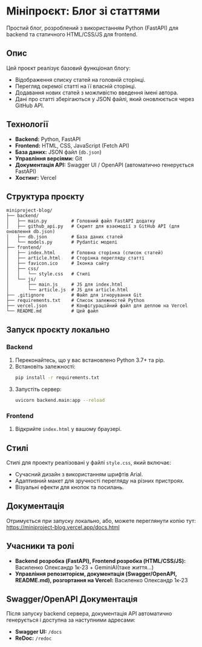 # Мініпроєкт: Блог зі статтями

Простий блог, розроблений з використанням Python (FastAPI) для backend та статичного HTML/CSS/JS для frontend.

## Опис

Цей проєкт реалізує базовий функціонал блогу:
* Відображення списку статей на головній сторінці.
* Перегляд окремої статті на її власній сторінці.
* Додавання нових статей з можливістю введення імені автора.
* Дані про статті зберігаються у JSON файлі, який оновлюється через GitHub API.

## Технології

* **Backend:** Python, FastAPI
* **Frontend:** HTML, CSS, JavaScript (Fetch API)
* **База даних:** JSON файл (`db.json`)
* **Управління версіями:** Git
* **Документація API:** Swagger UI / OpenAPI (автоматично генерується FastAPI)
* **Хостинг:** Vercel

## Структура проєкту

```
miniproject-blog/
├── backend/
│   ├── main.py         # Головний файл FastAPI додатку
│   ├── github_api.py   # Скрипт для взаємодії з GitHub API (для оновлення db.json)
│   ├── db.json         # База даних статей
│   └── models.py       # Pydantic моделі
├── frontend/
│   ├── index.html      # Головна сторінка (список статей)
│   ├── article.html    # Сторінка перегляду статті
│   ├── favicon.ico     # Іконка сайту
│   ├── css/
│   │   └── style.css   # Стилі
│   └── js/
│       ├── main.js     # JS для index.html
│       └── article.js  # JS для article.html
├── .gitignore          # Файл для ігнорування Git
├── requirements.txt    # Список залежностей Python
├── vercel.json         # Конфігураційний файл для деплою на Vercel
└── README.md           # Цей файл
```

## Запуск проєкту локально

### Backend

1. Переконайтесь, що у вас встановлено Python 3.7+ та pip.
2. Встановіть залежності:
   ```bash
   pip install -r requirements.txt
   ```
3. Запустіть сервер:
   ```bash
   uvicorn backend.main:app --reload
   ```

### Frontend

1. Відкрийте `index.html` у вашому браузері.

## Стилі

Стилі для проекту реалізовані у файлі `style.css`, який включає:
- Сучасний дизайн з використанням шрифтів Arial.
- Адаптивний макет для зручності перегляду на різних пристроях.
- Візуальні ефекти для кнопок та посилань.

## Документація

Отримується при запуску локально, або, можете переглянути копію тут: https://miniproject-blog.vercel.app/docs.html

## Учасники та ролі

* **Backend розробка (FastAPI), Frontend розробка (HTML/CSS/JS):** Василенко Олександр 1к-23 + GeminiAI(таке життя...)
* **Управління репозиторієм, документація (Swagger/OpenAPI, README.md), розгортання на Vercel:** Василенко Олександр 1к-23

## Swagger/OpenAPI Документація

Після запуску backend сервера, документація API автоматично генерується і доступна за наступними адресами:
* **Swagger UI:** `/docs`
* **ReDoc:** `/redoc`
